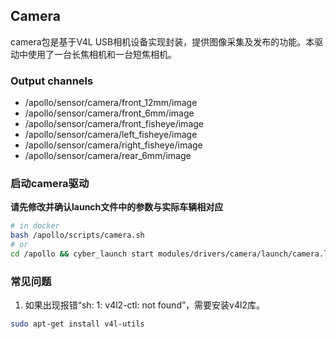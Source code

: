 ## Camera
camera包是基于V4L USB相机设备实现封装，提供图像采集及发布的功能。本驱动中使用了一台长焦相机和一台短焦相机。

### Output channels

* /apollo/sensor/camera/front_12mm/image
* /apollo/sensor/camera/front_6mm/image
* /apollo/sensor/camera/front_fisheye/image
* /apollo/sensor/camera/left_fisheye/image
* /apollo/sensor/camera/right_fisheye/image
* /apollo/sensor/camera/rear_6mm/image

### 启动camera驱动
**请先修改并确认launch文件中的参数与实际车辆相对应**
```bash
# in docker
bash /apollo/scripts/camera.sh
# or 
cd /apollo && cyber_launch start modules/drivers/camera/launch/camera.launch
```

### 常见问题
1. 如果出现报错“sh: 1: v4l2-ctl: not found”，需要安装v4l2库。

```bash
sudo apt-get install v4l-utils
```
